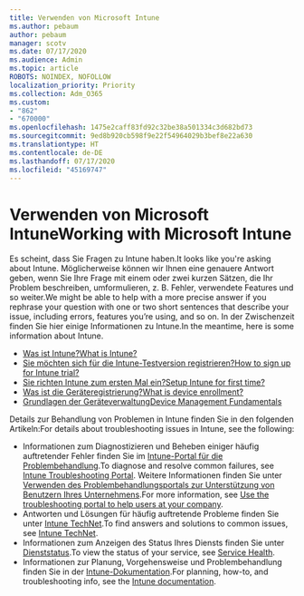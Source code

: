 ```yaml
---
title: Verwenden von Microsoft Intune
ms.author: pebaum
author: pebaum
manager: scotv
ms.date: 07/17/2020
ms.audience: Admin
ms.topic: article
ROBOTS: NOINDEX, NOFOLLOW
localization_priority: Priority
ms.collection: Adm_O365
ms.custom:
- "862"
- "670000"
ms.openlocfilehash: 1475e2caff83fd92c32be38a501334c3d682bd73
ms.sourcegitcommit: 9ed8b920cb598f9e22f54964029b3bef8e22a630
ms.translationtype: HT
ms.contentlocale: de-DE
ms.lasthandoff: 07/17/2020
ms.locfileid: "45169747"
---
```

# <a name="working-with-microsoft-intune"></a><span data-ttu-id="2c7d8-102">Verwenden von Microsoft Intune</span><span class="sxs-lookup"><span data-stu-id="2c7d8-102">Working with Microsoft Intune</span></span>

<span data-ttu-id="2c7d8-103">Es scheint, dass Sie Fragen zu Intune haben.</span><span class="sxs-lookup"><span data-stu-id="2c7d8-103">It looks like you're asking about Intune.</span></span> <span data-ttu-id="2c7d8-104">Möglicherweise können wir Ihnen eine genauere Antwort geben, wenn Sie Ihre Frage mit einem oder zwei kurzen Sätzen, die Ihr Problem beschreiben, umformulieren, z. B. Fehler, verwendete Features und so weiter.</span><span class="sxs-lookup"><span data-stu-id="2c7d8-104">We might be able to help with a more precise answer if you rephrase your question with one or two short sentences that describe your issue, including errors, features you’re using, and so on.</span></span> <span data-ttu-id="2c7d8-105">In der Zwischenzeit finden Sie hier einige Informationen zu Intune.</span><span class="sxs-lookup"><span data-stu-id="2c7d8-105">In the meantime, here is some information about Intune.</span></span>

- [<span data-ttu-id="2c7d8-106">Was ist Intune?</span><span class="sxs-lookup"><span data-stu-id="2c7d8-106">What is Intune?</span></span>](https://docs.microsoft.com/intune/what-is-intune)
- [<span data-ttu-id="2c7d8-107">Sie möchten sich für die Intune-Testversion registrieren?</span><span class="sxs-lookup"><span data-stu-id="2c7d8-107">How to sign up for Intune trial?</span></span>](https://docs.microsoft.com/intune/free-trial-sign-up)
- [<span data-ttu-id="2c7d8-108">Sie richten Intune zum ersten Mal ein?</span><span class="sxs-lookup"><span data-stu-id="2c7d8-108">Setup Intune for first time?</span></span>](https://docs.microsoft.com/intune/setup-steps)
- [<span data-ttu-id="2c7d8-109">Was ist die Geräteregistrierung?</span><span class="sxs-lookup"><span data-stu-id="2c7d8-109">What is device enrollment?</span></span>](https://docs.microsoft.com/intune/device-enrollment)
- [<span data-ttu-id="2c7d8-110">Grundlagen der Geräteverwaltung</span><span class="sxs-lookup"><span data-stu-id="2c7d8-110">Device Management Fundamentals</span></span>](https://docs.microsoft.com/mem/intune/fundamentals/)

<span data-ttu-id="2c7d8-111">Details zur Behandlung von Problemen in Intune finden Sie in den folgenden Artikeln:</span><span class="sxs-lookup"><span data-stu-id="2c7d8-111">For details about troubleshooting issues in Intune, see the following:</span></span>

- <span data-ttu-id="2c7d8-112">Informationen zum Diagnostizieren und Beheben einiger häufig auftretender Fehler finden Sie im [Intune-Portal für die Problembehandlung](https://aka.ms/intunetroubleshooting).</span><span class="sxs-lookup"><span data-stu-id="2c7d8-112">To diagnose and resolve common failures, see  [Intune Troubleshooting Portal](https://aka.ms/intunetroubleshooting).</span></span> <span data-ttu-id="2c7d8-113">Weitere Informationen finden Sie unter [Verwenden des Problembehandlungsportals zur Unterstützung von Benutzern Ihres Unternehmens](https://docs.microsoft.com/intune/help-desk-operators).</span><span class="sxs-lookup"><span data-stu-id="2c7d8-113">For more information, see [Use the troubleshooting portal to help users at your company](https://docs.microsoft.com/intune/help-desk-operators).</span></span>
- <span data-ttu-id="2c7d8-114">Antworten und Lösungen für häufig auftretende Probleme finden Sie unter [Intune TechNet](https://aka.ms/intuneforums).</span><span class="sxs-lookup"><span data-stu-id="2c7d8-114">To find answers and solutions to common issues, see [Intune TechNet](https://aka.ms/intuneforums).</span></span>
- <span data-ttu-id="2c7d8-115">Informationen zum Anzeigen des Status Ihres Diensts finden Sie unter [Dienststatus](https://portal.office.com/AdminPortal/Home#/servicehealth).</span><span class="sxs-lookup"><span data-stu-id="2c7d8-115">To view the status of your service, see [Service Health](https://portal.office.com/AdminPortal/Home#/servicehealth).</span></span>
- <span data-ttu-id="2c7d8-116">Informationen zur Planung, Vorgehensweise und Problembehandlung finden Sie in der [Intune-Dokumentation](https://docs.microsoft.com/intune/).</span><span class="sxs-lookup"><span data-stu-id="2c7d8-116">For planning, how-to, and troubleshooting info, see the [Intune documentation](https://docs.microsoft.com/intune/).</span></span>